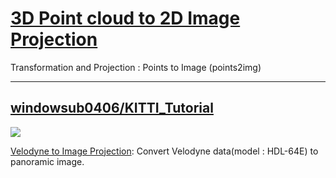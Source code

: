 # [3D Point cloud to 2D Image Projection](http://harderthan.co.kr/2018/11/06/transformation_and_projection/)

Transformation and Projection : Points to Image (points2img)


---

## [windowsub0406/KITTI_Tutorial](https://github.com/windowsub0406/KITTI_Tutorial)

![](https://github.com/windowsub0406/KITTI_Tutorial/raw/master/images/projection.jpg)

[Velodyne to Image Projection](https://github.com/windowsub0406/KITTI_Tutorial/blob/master/velo2cam_projection.ipynb):   Convert Velodyne data(model : HDL-64E) to panoramic image.

